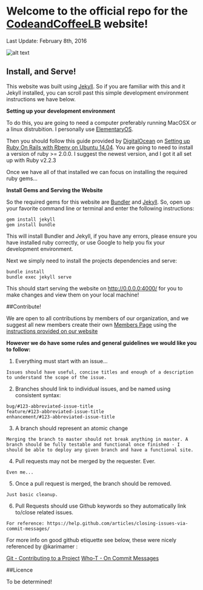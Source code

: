 # Welcome to the official repo for the [CodeandCoffeeLB](http://codeandcoffeelb.github.io/) website!

Last Update: February 8th, 2016

![alt text](http://i.imgur.com/4IpVh2u.jpg "Website Screenshot")

## Install, and Serve!

This website was built using [Jekyll](https://jekyllrb.com/). So if you are familiar with this and it Jekyll installed, you can scroll past this simple development environment instructions we have below.

**Setting up your development environment**

To do this, you are going to need a computer preferably running MacOSX or a linux distrubition. I personally use [ElementaryOS](https://elementary.io/).

Then you should follow this guide provided by [DigitalOcean](https://www.digitalocean.com/) on [Setting up Ruby On Rails with Rbenv on Ubuntu 14.04](https://www.digitalocean.com/community/tutorials/how-to-install-ruby-on-rails-with-rbenv-on-ubuntu-14-04). You are going to need to install a version of ruby >= 2.0.0. I suggest the newest version, and I got it all set up with Ruby v2.2.3

Once we have all of that installed we can focus on installing the required ruby gems...

**Install Gems and Serving the Website**

So the required gems for this website are [Bundler](http://bundler.io/) and [Jekyll](https://jekyllrb.com/). So, open up your favorite command line or terminal and enter the following instructions:

```
gem install jekyll
gem install bundle
```

This will install Bundler and Jekyll, if you have any errors, please ensure you have installed ruby correctly, or use Google to help you fix your development environment.

Next we simply need to install the projects dependencies and serve:

```
bundle install
bundle exec jekyll serve
```

This should start serving the website on http://0.0.0.0:4000/ for you to make changes and view them on your local machine!

##Contribute!

We are open to all contributions by members of our organization, and we suggest all new members create their own [Members Page](http://www.codeandcoffeelb.org/members/) using the [instructions provided on our website](http://0.0.0.0:4000/members/#member_howto)

**However we do have some rules and general guidelines we would like you to follow:**

1. Everything must start with an issue...

```
Issues should have useful, concise titles and enough of a description to understand the scope of the issue.
```

2. Branches should link to individual issues, and be named using consistent syntax:

```
bug/#123-abbreviated-issue-title
feature/#123-abbreviated-issue-title
enhancement/#123-abbreviated-issue-title
```

3. A branch should represent an atomic change

```
Merging the branch to master should not break anything in master. A branch should be fully testable and functional once finished - I should be able to deploy any given branch and have a functional site.
```

4. Pull requests may not be merged by the requester. Ever.

```
Even me...
```

5. Once a pull request is merged, the branch should be removed.

```
Just basic cleanup.
```

6. Pull Requests should use Github keywords so they automatically link to/close related issues.

```
For reference: https://help.github.com/articles/closing-issues-via-commit-messages/
```

For more info on good github etiquette see below, these were nicely referenced by @karimamer :

[Git - Contributing to a Project](http://git-scm.com/book/ch5-2.html)
[Who-T - On Commit Messages](http://who-t.blogspot.com/2009/12/on-commit-messages.html)

##Licence

To be determined!
